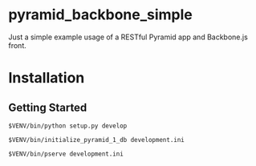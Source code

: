 pyramid_backbone_simple
=======================

Just a simple example usage of a RESTful Pyramid app and Backbone.js front.



Installation
============

Getting Started
---------------
```
$VENV/bin/python setup.py develop

$VENV/bin/initialize_pyramid_1_db development.ini

$VENV/bin/pserve development.ini
```